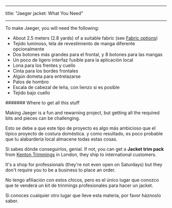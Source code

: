 - - -
title: "Jaeger jacket: What You Need"
- - -

To make Jaeger, you will need the following:

- About 2.5 meters (2.8 yards) of a suitable fabric (see [Fabric options](#fabric-options))
- Tejido luminoso, tela de revestimiento de manga diferente opcionalmente
- Dos botones más grandes para el frontal, y 8 botones para las mangas
- Un poco de ligero interfaz fusible para la aplicación local
- Lona para los frentes y cuello
- Cinta para los bordes frontales
- Algún dometa para entrelazarse
- Palos de hombro
- Escala de cabezal de leña, con lienzo si es posible
- Tejido bajo cuello

<Note>

\####### Where to get all this stuff

Making Jaeger is a fun and rewarning project, but getting all the required bits and pieces can be challenging.

Esto se debe a que este tipo de proyecto es algo más ambicioso que el típico proyecto de costura doméstica.
y como resultado, es poco probable que tu alabardería local almacene todas estas cosas.

Si sabes dónde conseguirlos, genial. If not, you can get a **Jacket trim pack** from
[Kenton Trimmings](http://kentontrimmings.co.uk/shop/) in London, they ship to international customers.

It's a shop for professionals (they're not even open on Saturdays) but they don't require you to be a business
to place an order.

No tengo afiliación con estos chicos, pero es el único lugar que conozco que te venderá un kit de
trinmings profesionales para hacer un jacket.

Si conoces cualquier otro lugar que lleve esta materia, por favor háznoslo saber.

</Note>

